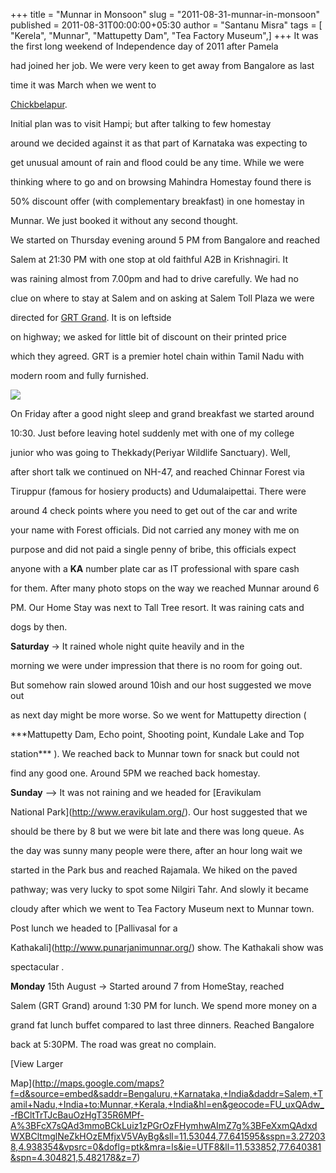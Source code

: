 +++
title = "Munnar in Monsoon"
slug = "2011-08-31-munnar-in-monsoon"
published = 2011-08-31T00:00:00+05:30
author = "Santanu Misra"
tags = [ "Kerela", "Munnar", "Mattupetty Dam", "Tea Factory Museum",]
+++
It was the first long weekend of Independence day of 2011 after Pamela
had joined her job. We were very keen to get away from Bangalore as last
time it was March when we went to
[Chickbelapur](http://blog.santm.com/2011/05/02/chikmagalur/ "Chikmagalur").
Initial plan was to visit Hampi; but after talking to few homestay
around we decided against it as that part of Karnataka was expecting to
get unusual amount of rain and flood could be any time. While we were
thinking where to go and on browsing Mahindra Homestay found there is
50% discount offer (with complementary breakfast) in one homestay in
Munnar. We just booked it without any second thought.

We started on Thursday evening around 5 PM from Bangalore and reached
Salem at 21:30 PM with one stop at old faithful A2B in Krishnagiri. It
was raining almost from 7.00pm and had to drive carefully. We had no
clue on where to stay at Salem and on asking at Salem Toll Plaza we were
directed for [GRT Grand](http://www.grthotels.com/). It is on leftside
on highway; we asked for little bit of discount on their printed price
which they agreed. GRT is a premier hotel chain within Tamil Nadu with
modern room and fully furnished.

  

[![](../images/thumbnails/2011-08-31-munnar-in-monsoon-munnar.jpg)](../images/2011-08-31-munnar-in-monsoon-munnar.jpg)

On Friday after a good night sleep and grand breakfast we started around
10:30. Just before leaving hotel suddenly met with one of my college
junior who was going to Thekkady(Periyar Wildlife Sanctuary). Well,
after short talk we continued on NH-47, and reached Chinnar Forest via
Tiruppur (famous for hosiery products) and Udumalaipettai. There were
around 4 check points where you need to get out of the car and write
your name with Forest officials. Did not carried any money with me on
purpose and did not paid a single penny of bribe, this officials expect
anyone with a **KA** number plate car as IT professional with spare cash
for them. After many photo stops on the way we reached Munnar around 6
PM. Our Home Stay was next to Tall Tree resort. It was raining cats and
dogs by then.

**Saturday** -&gt; It rained whole night quite heavily and in the
morning we were under impression that there is no room for going out.
But somehow rain slowed around 10ish and our host suggested we move out
as next day might be more worse. So we went for Mattupetty direction (
***Mattupetty Dam, Echo point, Shooting point, Kundale Lake and Top
station*** ). We reached back to Munnar town for snack but could not
find any good one. Around 5PM we reached back homestay.

**Sunday** –&gt; It was not raining and we headed for [Eravikulam
National Park](http://www.eravikulam.org/). Our host suggested that we
should be there by 8 but we were bit late and there was long queue. As
the day was sunny many people were there, after an hour long wait we
started in the Park bus and reached Rajamala. We hiked on the paved
pathway; was very lucky to spot some Nilgiri Tahr. And slowly it became
cloudy after which we went to Tea Factory Museum next to Munnar town.
Post lunch we headed to [Pallivasal for a
Kathakali](http://www.punarjanimunnar.org/) show. The Kathakali show was
spectacular .

**Monday** 15th August -&gt; Started around 7 from HomeStay, reached
Salem (GRT Grand) around 1:30 PM for lunch. We spend more money on a
grand fat lunch buffet compared to last three dinners. Reached Bangalore
back at 5:30PM. The road was great no complain.

<span class="small">[View Larger
Map](http://maps.google.com/maps?f=d&source=embed&saddr=Bengaluru,+Karnataka,+India&daddr=Salem,+Tamil+Nadu,+India+to:Munnar,+Kerala,+India&hl=en&geocode=FU_uxQAdw_-fBCltTrTJcBauOzHgT35R6MPf-A%3BFcX7sQAd3mmoBCkLuiz1zPGrOzFHymhwAImZ7g%3BFeXxmQAdxdWXBCltmglNeZkHOzEMfjxV5VAyBg&sll=11.53044,77.641595&sspn=3.272038,4.938354&vpsrc=0&doflg=ptk&mra=ls&ie=UTF8&ll=11.533852,77.640381&spn=4.304821,5.482178&z=7)</span>
